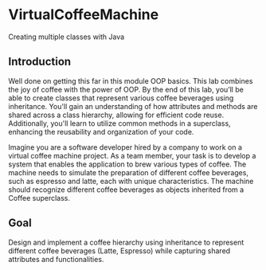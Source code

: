 # VirtualCoffeeMachine
Creating multiple classes with Java

## Introduction
Well done on getting this far in this module OOP basics. This lab combines the joy of coffee with the power of OOP. By the end of this lab, you’ll be able to create classes that represent various coffee beverages using inheritance. You'll gain an understanding of how attributes and methods are shared across a class hierarchy, allowing for efficient code reuse. Additionally, you'll learn to utilize common methods in a superclass, enhancing the reusability and organization of your code.

Imagine you are a software developer hired by a company to work on a virtual coffee machine project. As a team member, your task is to develop a system that enables the application to brew various types of coffee. The machine needs to simulate the preparation of different coffee beverages, such as espresso and latte, each with unique characteristics. The machine should recognize different coffee beverages as objects inherited from a Coffee superclass.

## Goal
Design and implement a coffee hierarchy using inheritance to represent different coffee beverages (Latte, Espresso) while capturing shared attributes and functionalities.
